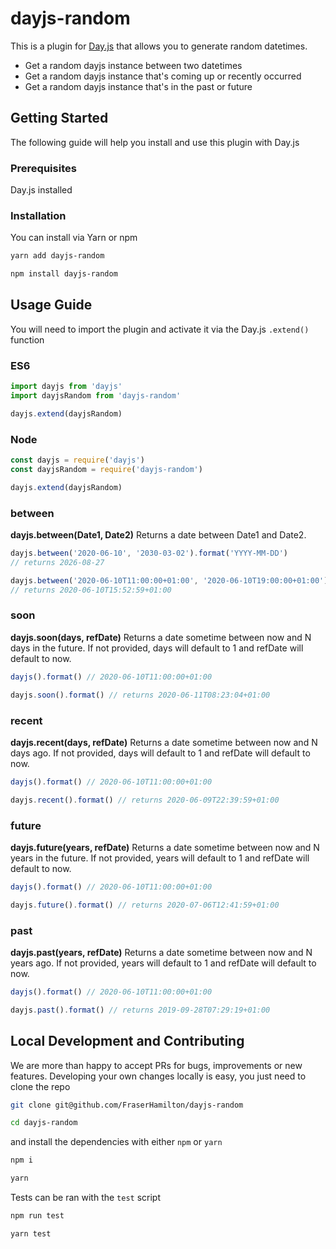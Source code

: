 # dayjs-random

This is a plugin for [Day.js](https://github.com/iamkun/dayjs) that allows you to generate random datetimes.

- Get a random dayjs instance between two datetimes
- Get a random dayjs instance that's coming up or recently occurred
- Get a random dayjs instance that's in the past or future

## Getting Started

The following guide will help you install and use this plugin with Day.js

### Prerequisites
Day.js installed

### Installation
You can install via Yarn or npm

```bash
yarn add dayjs-random
```
```bash
npm install dayjs-random
```

## Usage Guide

You will need to import the plugin and activate it via the Day.js `.extend()` function

### ES6
```javascript
import dayjs from 'dayjs'
import dayjsRandom from 'dayjs-random'

dayjs.extend(dayjsRandom)
```

### Node

```javascript
const dayjs = require('dayjs')
const dayjsRandom = require('dayjs-random')

dayjs.extend(dayjsRandom)
```

### between
**dayjs.between(Date1, Date2)**
Returns a date between Date1 and Date2.
```javascript
dayjs.between('2020-06-10', '2030-03-02').format('YYYY-MM-DD') 
// returns 2026-08-27

dayjs.between('2020-06-10T11:00:00+01:00', '2020-06-10T19:00:00+01:00').format()
// returns 2020-06-10T15:52:59+01:00
```

### soon
**dayjs.soon(days, refDate)**
Returns a date sometime between now and N days in the future. If not provided, days will default to 1 and refDate will default to now.
```javascript
dayjs().format() // 2020-06-10T11:00:00+01:00

dayjs.soon().format() // returns 2020-06-11T08:23:04+01:00

```

### recent
**dayjs.recent(days, refDate)**
Returns a date sometime between now and N days ago. If not provided, days will default to 1 and refDate will default to now.
```javascript
dayjs().format() // 2020-06-10T11:00:00+01:00

dayjs.recent().format() // returns 2020-06-09T22:39:59+01:00
```

### future
**dayjs.future(years, refDate)**
Returns a date sometime between now and N years in the future. If not provided, years will default to 1 and refDate will default to now.
```javascript
dayjs().format() // 2020-06-10T11:00:00+01:00

dayjs.future().format() // returns 2020-07-06T12:41:59+01:00
```

### past
**dayjs.past(years, refDate)**
Returns a date sometime between now and N years ago. If not provided, years will default to 1 and refDate will default to now.
```javascript
dayjs().format() // 2020-06-10T11:00:00+01:00

dayjs.past().format() // returns 2019-09-28T07:29:19+01:00
```

## Local Development and Contributing

We are more than happy to accept PRs for bugs, improvements or new features.
Developing your own changes locally is easy, you just need to clone the repo

```bash
git clone git@github.com/FraserHamilton/dayjs-random

cd dayjs-random
```

and install the dependencies with either `npm` or `yarn`

```bash
npm i
```

```bash
yarn
```

Tests can be ran with the `test` script

```bash
npm run test
```

```bash
yarn test
```

